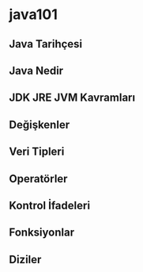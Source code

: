 # java101

## Java Tarihçesi

## Java Nedir

## JDK JRE JVM Kavramları

## Değişkenler

## Veri Tipleri

## Operatörler

## Kontrol İfadeleri

## Fonksiyonlar

## Diziler